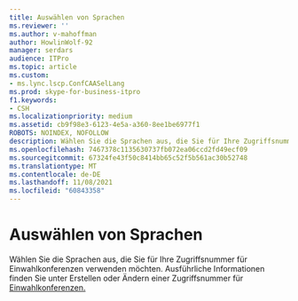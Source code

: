 ```yaml
---
title: Auswählen von Sprachen
ms.reviewer: ''
ms.author: v-mahoffman
author: HowlinWolf-92
manager: serdars
audience: ITPro
ms.topic: article
ms.custom:
- ms.lync.lscp.ConfCAASelLang
ms.prod: skype-for-business-itpro
f1.keywords:
- CSH
ms.localizationpriority: medium
ms.assetid: cb9f98e3-6123-4e5a-a360-8ee1be6977f1
ROBOTS: NOINDEX, NOFOLLOW
description: Wählen Sie die Sprachen aus, die Sie für Ihre Zugriffsnummer für Einwahlkonferenzen verwenden möchten. Ausführliche Informationen finden Sie unter "Erstellen oder Ändern einer Zugriffsnummer für Einwahlkonferenzen".
ms.openlocfilehash: 7467378c1135630737fb072ea06ccd2fd49ecf09
ms.sourcegitcommit: 67324fe43f50c8414bb65c52f5b561ac30b52748
ms.translationtype: MT
ms.contentlocale: de-DE
ms.lasthandoff: 11/08/2021
ms.locfileid: "60843358"
---
```

# <a name="select-languages"></a>Auswählen von Sprachen

Wählen Sie die Sprachen aus, die Sie für Ihre Zugriffsnummer für Einwahlkonferenzen verwenden möchten. Ausführliche Informationen finden Sie unter Erstellen oder Ändern einer Zugriffsnummer für [Einwahlkonferenzen.](/previous-versions/office/lync-server-2013/lync-server-2013-create-or-modify-a-dial-in-conferencing-access-number)